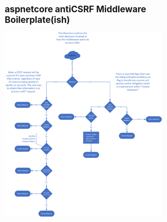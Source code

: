 # aspnetcore antiCSRF Middleware Boilerplate(ish)

![alt text](
        https://github.com/spencer741/aspnetcore-antiCSRF-Middleware/blob/master/g534.png
      )
